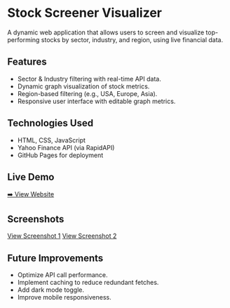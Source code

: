 # Stock Screener Visualizer

A dynamic web application that allows users to screen and visualize top-performing stocks by sector, industry, and region, using live financial data.

## Features
- Sector & Industry filtering with real-time API data.
- Dynamic graph visualization of stock metrics.
- Region-based filtering (e.g., USA, Europe, Asia).
- Responsive user interface with editable graph metrics.

## Technologies Used
- HTML, CSS, JavaScript
- Yahoo Finance API (via RapidAPI)
- GitHub Pages for deployment

## Live Demo
[➡️ View Website](https://charchar1245.github.io/stockscreener-myfinancepal-prealpha/)

## Screenshots
[View Screenshot 1](https://raw.githubusercontent.com/charliegottschalk/stockscreener-myfinancepal-prealpha/main/screenshot1.png)
[View Screenshot 2](https://raw.githubusercontent.com/charliegottschalk/stockscreener-myfinancepal-prealpha/main/screenshot2.png)

## Future Improvements
- Optimize API call performance.
- Implement caching to reduce redundant fetches.
- Add dark mode toggle.
- Improve mobile responsiveness.
